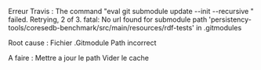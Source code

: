 Erreur Travis : 
The command "eval git submodule update --init --recursive " failed. Retrying, 2 of 3.
fatal: No url found for submodule path 'persistency-tools/coresedb-benchmark/src/main/resources/rdf-tests' in .gitmodules

Root cause : 
Fichier .Gitmodule 
Path incorrect

A faire : 
Mettre a jour le path
Vider le cache
